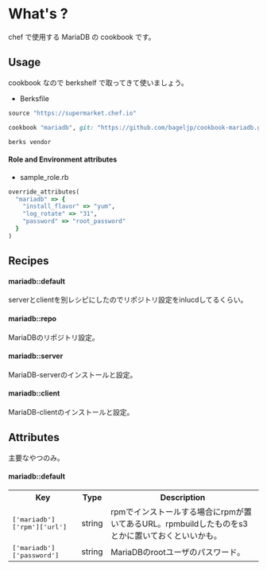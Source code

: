 What's ?
===============
chef で使用する MariaDB の cookbook です。

Usage
-----
cookbook なので berkshelf で取ってきて使いましょう。

* Berksfile
```ruby
source "https://supermarket.chef.io"

cookbook "mariadb", git: "https://github.com/bageljp/cookbook-mariadb.git"
```

```
berks vendor
```

#### Role and Environment attributes

* sample_role.rb
```ruby
override_attributes(
  "mariadb" => {
    "install_flavor" => "yum",
    "log_rotate" => "31",
    "password" => "root_password"
  }
)
```

Recipes
----------

#### mariadb::default
serverとclientを別レシピにしたのでリポジトリ設定をinlucdしてるくらい。

#### mariadb::repo
MariaDBのリポジトリ設定。

#### mariadb::server
MariaDB-serverのインストールと設定。

#### mariadb::client
MariaDB-clientのインストールと設定。

Attributes
----------

主要なやつのみ。

#### mariadb::default
<table>
  <tr>
    <th>Key</th>
    <th>Type</th>
    <th>Description</th>
  </tr>
  <tr>
    <td><tt>['mariadb']['rpm']['url']</tt></td>
    <td>string</td>
    <td>rpmでインストールする場合にrpmが置いてあるURL。rpmbuildしたものをs3とかに置いておくといいかも。</td>
  </tr>
  <tr>
    <td><tt>['mariadb']['password']</tt></td>
    <td>string</td>
    <td>MariaDBのrootユーザのパスワード。</td>
  </tr>
</table>


